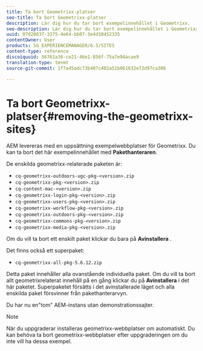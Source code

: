 ```yaml
---
title: Ta bort Geometrixx-platser
seo-title: Ta bort Geometrixx-platser
description: Lär dig hur du tar bort exempelinnehållet i Geometrixx.
seo-description: Lär dig hur du tar bort exempelinnehållet i Geometrixx.
uuid: 07d20837-3375-4e64-bb07-3e4d10452335
contentOwner: User
products: SG_EXPERIENCEMANAGER/6.5/SITES
content-type: reference
discoiquuid: 56761a36-ce21-46e1-856f-75a7e94acae9
translation-type: tm+mt
source-git-commit: 1f7a45adc73b407c402a51b061632e72d97ca306

---
```



# Ta bort Geometrixx-platser{#removing-the-geometrixx-sites}

AEM levereras med en uppsättning exempelwebbplatser för Geometrixx. Du kan ta bort det här exempelinnehållet med **Pakethanteraren**.

De enskilda geometrixx-relaterade paketen är:

* `cq-geometrixx-outdoors-ugc-pkg-<version>.zip`
* `cq-geometrixx-pkg-<version>.zip`
* `cq-content-mac-<version>.zip`
* `cq-geometrixx-login-pkg-<version>.zip`
* `cq-geometrixx-users-pkg-<version>.zip`
* `cq-geometrixx-workflow-pkg-<version>.zip`
* `cq-geometrixx-outdoors-pkg-<version>.zip`
* `cq-geometrixx-commons-pkg-<version>.zip`
* `cq-geometrixx-media-pkg-<version>.zip`

Om du vill ta bort ett enskilt paket klickar du bara på **Avinstallera** .

Det finns också ett superpaket:

* `cq-geometrixx-all-pkg-5.6.12.zip`

Detta paket innehåller alla ovanstående individuella paket. Om du vill ta bort allt geometrixrelaterat innehåll på en gång klickar du på **Avinstallera** i det här paketet. Superpaketet försätts i det avinstallerade läget och alla enskilda paket försvinner från pakethanterarvyn.

Du har nu en&quot;tom&quot; AEM-instans utan demonstrationssajter.

>[!NOTE]
>
>När du uppgraderar installeras geometrixx-webbplatser om automatiskt. Du kan behöva ta bort geometrixx-webbplatser efter uppgraderingen om du inte vill ha dessa exempel.

